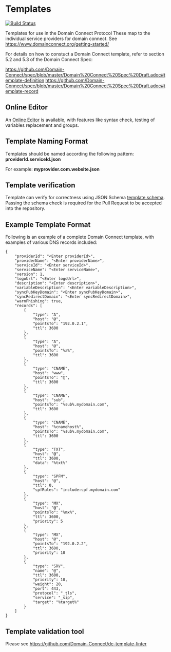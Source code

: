 # Templates
[![Build Status](https://travis-ci.com/Domain-Connect/Templates.svg?branch=master)](https://travis-ci.com/Domain-Connect/Templates)

Templates for use in the Domain Connect Protocol
These map to the individual service providers for domain connect. See https://www.domainconnect.org/getting-started/

For details on how to constuct a Domain Connect template, refer to section 5.2 and 5.3 of the Domain Connect Spec:

https://github.com/Domain-Connect/spec/blob/master/Domain%20Connect%20Spec%20Draft.adoc#template-definition
https://github.com/Domain-Connect/spec/blob/master/Domain%20Connect%20Spec%20Draft.adoc#template-record

## Online Editor

An [Online Editor](https://pdnsadmin.revproxy.short-lived.de/dc/free/templateedit) is available, with features like syntax check, testing of variables replacement and groups.

## Template Naming Format

Templates should be named according the following pattern: **providerId.serviceId.json**

For example: **myprovider.com.website.json**

## Template verification

Template can verify for correctness using JSON Schema [template.schema](template.schema).
Passing the schema check is required for the Pull Request to be accepted into the repository.

## Example Template Format

Following is an example of a complete Domain Connect template, with examples of various DNS records included:

```
{
    "providerId": "<Enter providerId>",
    "providerName": "<Enter providerName>",
    "serviceId": "<Enter serviceId>",
    "serviceName": "<Enter serviceName>",
    "version": 1,
    "logoUrl": "<Enter logoUrl>",
    "description": "<Enter description>",
    "variableDescription": "<Enter variableDescription>",
    "syncPubKeyDomain": "<Enter syncPubKeyDomain>",
    "syncRedirectDomain": "<Enter syncRedirectDomain>",
    "warnPhishing": true,
    "records": [
        {
            "type": "A",
            "host": "@",
            "pointsTo": "192.0.2.1",
            "ttl": 3600
        },
        {
            "type": "A",
            "host": "@",
            "pointsTo": "%a%",
            "ttl": 3600
        },
        {
            "type": "CNAME",
            "host": "www",
            "pointsTo": "@",
            "ttl": 3600
        },
        {
            "type": "CNAME",
            "host": "sub",
            "pointsTo": "%sub%.mydomain.com",
            "ttl": 3600
        },
        {
            "type": "CNAME",
            "host": "%cnamehost%",
            "pointsTo": "%sub%.mydomain.com",
            "ttl": 3600
        },
        {
            "type": "TXT",
            "host": "@",
            "ttl": 3600,
            "data": "%txt%"
        },
        {
            "type": "SPFM",
            "host": "@",
            "ttl": 0,
            "spfRules": "include:spf.mydomain.com"
        },
        {
            "type": "MX",
            "host": "@",
            "pointsTo": "%mx%",
            "ttl": 3600,
            "priority": 5
        },
        {
            "type": "MX",
            "host": "@",
            "pointsTo": "192.0.2.2",
            "ttl": 3600,
            "priority": 10
        },
        {
            "type": "SRV",
            "name": "@",
            "ttl": 3600,
            "priority": 10,
            "weight": 20,
            "port": 443,
            "protocol": "_tls",
            "service": "_sip",
            "target": "%target%"
        }
    ]
}
```

## Template validation tool

Please see https://github.com/Domain-Connect/dc-template-linter
